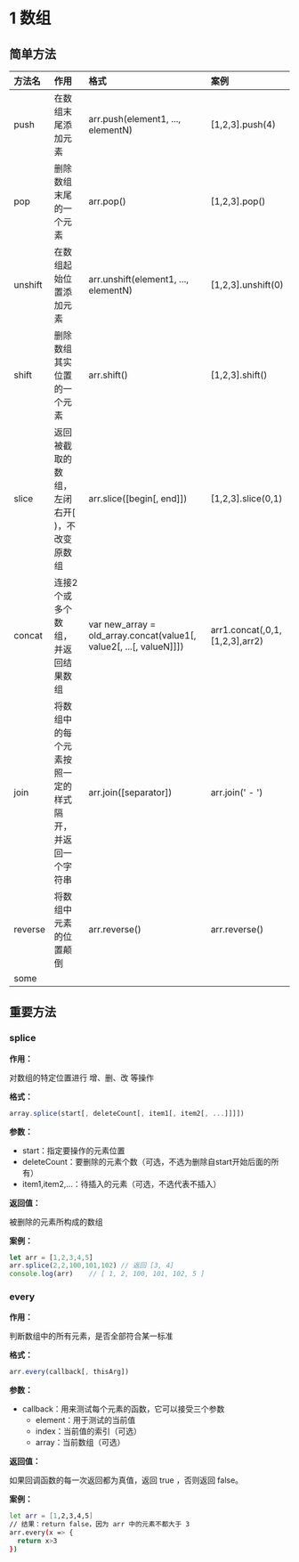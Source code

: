 # 1 数组

## 简单方法

| 方法名 | 作用 | 格式 | 案例 |
| :--- | :--- | :--- | :--- |
| push | 在数组末尾添加元素 | arr.push\(element1, ..., elementN\) | \[1,2,3\].push\(4\) |
| pop | 删除数组末尾的一个元素 | arr.pop\(\) | \[1,2,3\].pop\(\) |
| unshift | 在数组起始位置添加元素 | arr.unshift\(element1, ..., elementN\) | \[1,2,3\].unshift\(0\) |
| shift | 删除数组其实位置的一个元素 | arr.shift\(\) | \[1,2,3\].shift\(\) |
| slice | 返回被截取的数组，左闭右开\[ \)，不改变原数组 | arr.slice\(\[begin\[, end\]\]\) | \[1,2,3\].slice\(0,1\) |
| concat | 连接2个或多个数组，并返回结果数组 | var new\_array = old\_array.concat\(value1\[, value2\[, ...\[, valueN\]\]\]\) | arr1.concat\(,0,1,\[1,2,3\],arr2\) |
| join | 将数组中的每个元素按照一定的样式隔开，并返回一个字符串 | arr.join\(\[separator\]\) | arr.join\(' - '\) |
| reverse | 将数组中元素的位置颠倒 | arr.reverse\(\) | arr.reverse\(\) |
| some |  |  |  |

## 重要方法

### splice

**作用：**

对数组的特定位置进行 增、删、改 等操作

**格式：**

```javascript
array.splice(start[, deleteCount[, item1[, item2[, ...]]]])
```

**参数：**

* start：指定要操作的元素位置
* deleteCount：要删除的元素个数（可选，不选为删除自start开始后面的所有）
* item1,item2,...：待插入的元素（可选，不选代表不插入）

**返回值：**

被删除的元素所构成的数组

**案例：**

```javascript
let arr = [1,2,3,4,5]
arr.splice(2,2,100,101,102) // 返回 [3, 4]
console.log(arr)	// [ 1, 2, 100, 101, 102, 5 ]
```

### 

### every

**作用：**

判断数组中的所有元素，是否全部符合某一标准

**格式：**

```javascript
arr.every(callback[, thisArg])
```

**参数：**

* callback：用来测试每个元素的函数，它可以接受三个参数
  * element：用于测试的当前值
  * index：当前值的索引（可选）
  * array：当前数组（可选）

**返回值：**

如果回调函数的每一次返回都为真值，返回 true ，否则返回 false。

**案例：**

```bash
let arr = [1,2,3,4,5]
// 结果：return false，因为 arr 中的元素不都大于 3
arr.every(x => {
  return x>3
})
```



